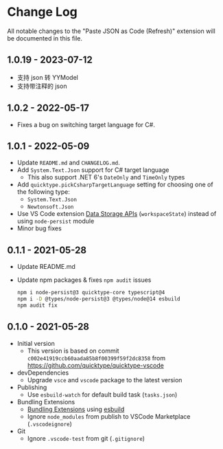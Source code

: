 # Change Log

All notable changes to the "Paste JSON as Code (Refresh)" extension will be documented in this file.

## 1.0.19 - 2023-07-12

* 支持 json 转 YYModel
* 支持带注释的 json

## 1.0.2 - 2022-05-17

* Fixes a bug on switching target language for C#.

## 1.0.1 - 2022-05-09

* Update `README.md` and `CHANGELOG.md`.
* Add `System.Text.Json` support for C# target language
  * This also support .NET 6's `DateOnly` and `TimeOnly` types
* Add `quicktype.pickCsharpTargetLanguage` setting for choosing one of the following type:
  * `System.Text.Json`
  * `Newtonsoft.Json`
* Use VS Code extension [Data Storage APIs](https://code.visualstudio.com/api/extension-capabilities/common-capabilities#data-storage) (`workspaceState`) instead of using `node-persist` module
* Minor bug fixes

## 0.1.1 - 2021-05-28

* Update README.md
* Update npm packages & fixes `npm audit` issues

    ```sh
    npm i node-persist@3 quicktype-core typescript@4
    npm i -D @types/node-persist@3 @types/node@14 esbuild
    npm audit fix
    ```

## 0.1.0 - 2021-05-28

* Initial version
  * This version is based on commit `c002e41919ccb60aada85b8f00399f59f2dc8358` from https://github.com/quicktype/quicktype-vscode
* devDependencies
  * Upgrade `vsce` and `vscode` package to the latest version
* Publishing
  * Use `esbuild-watch` for default build task (`tasks.json`)
* Bundling Extensions
  * [Bundling Extensions](https://code.visualstudio.com/api/working-with-extensions/bundling-extension) using [esbuild](https://github.com/evanw/esbuild)
  * Ignore `node_modules` from publish to VSCode Marketplace (`.vscodeignore`)
* Git
  * Ignore `.vscode-test` from git (`.gitignore`)

